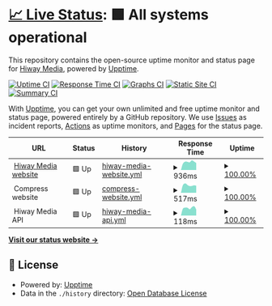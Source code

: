 # [📈 Live Status](https://hiway-media.github.io): <!--live status--> **🟩 All systems operational**

This repository contains the open-source uptime monitor and status page for [Hiway Media](hiway.media), powered by [Upptime](https://github.com/upptime/upptime).

[![Uptime CI](https://github.com/HiWay-Media/status-check/workflows/Uptime%20CI/badge.svg)](https://github.com/HiWay-Media/status-check/actions?query=workflow%3A%22Uptime+CI%22)
[![Response Time CI](https://github.com/HiWay-Media/status-check/workflows/Response%20Time%20CI/badge.svg)](https://github.com/HiWay-Media/status-check/actions?query=workflow%3A%22Response+Time+CI%22)
[![Graphs CI](https://github.com/HiWay-Media/status-check/workflows/Graphs%20CI/badge.svg)](https://github.com/HiWay-Media/status-check/actions?query=workflow%3A%22Graphs+CI%22)
[![Static Site CI](https://github.com/HiWay-Media/status-check/workflows/Static%20Site%20CI/badge.svg)](https://github.com/HiWay-Media/status-check/actions?query=workflow%3A%22Static+Site+CI%22)
[![Summary CI](https://github.com/HiWay-Media/status-check/workflows/Summary%20CI/badge.svg)](https://github.com/HiWay-Media/status-check/actions?query=workflow%3A%22Summary+CI%22)

With [Upptime](https://upptime.js.org), you can get your own unlimited and free uptime monitor and status page, powered entirely by a GitHub repository. We use [Issues](https://github.com/HiWay-Media/status-check/issues) as incident reports, [Actions](https://github.com/HiWay-Media/status-check/actions) as uptime monitors, and [Pages](https://hiway-media.github.io) for the status page.

<!--start: status pages-->
<!-- This summary is generated by Upptime (https://github.com/upptime/upptime) -->
<!-- Do not edit this manually, your changes will be overwritten -->
<!-- prettier-ignore -->
| URL | Status | History | Response Time | Uptime |
| --- | ------ | ------- | ------------- | ------ |
| <img alt="" src="https://icons.duckduckgo.com/ip3/hiway.media.ico" height="13"> [Hiway Media website](https://hiway.media) | 🟩 Up | [hiway-media-website.yml](https://github.com/HiWay-Media/status-check/commits/HEAD/history/hiway-media-website.yml) | <details><summary><img alt="Response time graph" src="./graphs/hiway-media-website/response-time-week.png" height="20"> 936ms</summary><br><a href="https://HiWay-Media.github.io/status-check/history/hiway-media-website"><img alt="Response time 952" src="https://img.shields.io/endpoint?url=https%3A%2F%2Fraw.githubusercontent.com%2FHiWay-Media%2Fstatus-check%2FHEAD%2Fapi%2Fhiway-media-website%2Fresponse-time.json"></a><br><a href="https://HiWay-Media.github.io/status-check/history/hiway-media-website"><img alt="24-hour response time 821" src="https://img.shields.io/endpoint?url=https%3A%2F%2Fraw.githubusercontent.com%2FHiWay-Media%2Fstatus-check%2FHEAD%2Fapi%2Fhiway-media-website%2Fresponse-time-day.json"></a><br><a href="https://HiWay-Media.github.io/status-check/history/hiway-media-website"><img alt="7-day response time 936" src="https://img.shields.io/endpoint?url=https%3A%2F%2Fraw.githubusercontent.com%2FHiWay-Media%2Fstatus-check%2FHEAD%2Fapi%2Fhiway-media-website%2Fresponse-time-week.json"></a><br><a href="https://HiWay-Media.github.io/status-check/history/hiway-media-website"><img alt="30-day response time 950" src="https://img.shields.io/endpoint?url=https%3A%2F%2Fraw.githubusercontent.com%2FHiWay-Media%2Fstatus-check%2FHEAD%2Fapi%2Fhiway-media-website%2Fresponse-time-month.json"></a><br><a href="https://HiWay-Media.github.io/status-check/history/hiway-media-website"><img alt="1-year response time 952" src="https://img.shields.io/endpoint?url=https%3A%2F%2Fraw.githubusercontent.com%2FHiWay-Media%2Fstatus-check%2FHEAD%2Fapi%2Fhiway-media-website%2Fresponse-time-year.json"></a></details> | <details><summary><a href="https://HiWay-Media.github.io/status-check/history/hiway-media-website">100.00%</a></summary><a href="https://HiWay-Media.github.io/status-check/history/hiway-media-website"><img alt="All-time uptime 97.52%" src="https://img.shields.io/endpoint?url=https%3A%2F%2Fraw.githubusercontent.com%2FHiWay-Media%2Fstatus-check%2FHEAD%2Fapi%2Fhiway-media-website%2Fuptime.json"></a><br><a href="https://HiWay-Media.github.io/status-check/history/hiway-media-website"><img alt="24-hour uptime 100.00%" src="https://img.shields.io/endpoint?url=https%3A%2F%2Fraw.githubusercontent.com%2FHiWay-Media%2Fstatus-check%2FHEAD%2Fapi%2Fhiway-media-website%2Fuptime-day.json"></a><br><a href="https://HiWay-Media.github.io/status-check/history/hiway-media-website"><img alt="7-day uptime 100.00%" src="https://img.shields.io/endpoint?url=https%3A%2F%2Fraw.githubusercontent.com%2FHiWay-Media%2Fstatus-check%2FHEAD%2Fapi%2Fhiway-media-website%2Fuptime-week.json"></a><br><a href="https://HiWay-Media.github.io/status-check/history/hiway-media-website"><img alt="30-day uptime 99.93%" src="https://img.shields.io/endpoint?url=https%3A%2F%2Fraw.githubusercontent.com%2FHiWay-Media%2Fstatus-check%2FHEAD%2Fapi%2Fhiway-media-website%2Fuptime-month.json"></a><br><a href="https://HiWay-Media.github.io/status-check/history/hiway-media-website"><img alt="1-year uptime 97.52%" src="https://img.shields.io/endpoint?url=https%3A%2F%2Fraw.githubusercontent.com%2FHiWay-Media%2Fstatus-check%2FHEAD%2Fapi%2Fhiway-media-website%2Fuptime-year.json"></a></details>
| <img alt="" src="https://icons.duckduckgo.com/ip3/null.ico" height="13"> Compress website | 🟩 Up | [compress-website.yml](https://github.com/HiWay-Media/status-check/commits/HEAD/history/compress-website.yml) | <details><summary><img alt="Response time graph" src="./graphs/compress-website/response-time-week.png" height="20"> 517ms</summary><br><a href="https://HiWay-Media.github.io/status-check/history/compress-website"><img alt="Response time 579" src="https://img.shields.io/endpoint?url=https%3A%2F%2Fraw.githubusercontent.com%2FHiWay-Media%2Fstatus-check%2FHEAD%2Fapi%2Fcompress-website%2Fresponse-time.json"></a><br><a href="https://HiWay-Media.github.io/status-check/history/compress-website"><img alt="24-hour response time 481" src="https://img.shields.io/endpoint?url=https%3A%2F%2Fraw.githubusercontent.com%2FHiWay-Media%2Fstatus-check%2FHEAD%2Fapi%2Fcompress-website%2Fresponse-time-day.json"></a><br><a href="https://HiWay-Media.github.io/status-check/history/compress-website"><img alt="7-day response time 517" src="https://img.shields.io/endpoint?url=https%3A%2F%2Fraw.githubusercontent.com%2FHiWay-Media%2Fstatus-check%2FHEAD%2Fapi%2Fcompress-website%2Fresponse-time-week.json"></a><br><a href="https://HiWay-Media.github.io/status-check/history/compress-website"><img alt="30-day response time 624" src="https://img.shields.io/endpoint?url=https%3A%2F%2Fraw.githubusercontent.com%2FHiWay-Media%2Fstatus-check%2FHEAD%2Fapi%2Fcompress-website%2Fresponse-time-month.json"></a><br><a href="https://HiWay-Media.github.io/status-check/history/compress-website"><img alt="1-year response time 579" src="https://img.shields.io/endpoint?url=https%3A%2F%2Fraw.githubusercontent.com%2FHiWay-Media%2Fstatus-check%2FHEAD%2Fapi%2Fcompress-website%2Fresponse-time-year.json"></a></details> | <details><summary><a href="https://HiWay-Media.github.io/status-check/history/compress-website">100.00%</a></summary><a href="https://HiWay-Media.github.io/status-check/history/compress-website"><img alt="All-time uptime 99.99%" src="https://img.shields.io/endpoint?url=https%3A%2F%2Fraw.githubusercontent.com%2FHiWay-Media%2Fstatus-check%2FHEAD%2Fapi%2Fcompress-website%2Fuptime.json"></a><br><a href="https://HiWay-Media.github.io/status-check/history/compress-website"><img alt="24-hour uptime 100.00%" src="https://img.shields.io/endpoint?url=https%3A%2F%2Fraw.githubusercontent.com%2FHiWay-Media%2Fstatus-check%2FHEAD%2Fapi%2Fcompress-website%2Fuptime-day.json"></a><br><a href="https://HiWay-Media.github.io/status-check/history/compress-website"><img alt="7-day uptime 100.00%" src="https://img.shields.io/endpoint?url=https%3A%2F%2Fraw.githubusercontent.com%2FHiWay-Media%2Fstatus-check%2FHEAD%2Fapi%2Fcompress-website%2Fuptime-week.json"></a><br><a href="https://HiWay-Media.github.io/status-check/history/compress-website"><img alt="30-day uptime 100.00%" src="https://img.shields.io/endpoint?url=https%3A%2F%2Fraw.githubusercontent.com%2FHiWay-Media%2Fstatus-check%2FHEAD%2Fapi%2Fcompress-website%2Fuptime-month.json"></a><br><a href="https://HiWay-Media.github.io/status-check/history/compress-website"><img alt="1-year uptime 99.99%" src="https://img.shields.io/endpoint?url=https%3A%2F%2Fraw.githubusercontent.com%2FHiWay-Media%2Fstatus-check%2FHEAD%2Fapi%2Fcompress-website%2Fuptime-year.json"></a></details>
| <img alt="" src="https://icons.duckduckgo.com/ip3/null.ico" height="13"> Hiway Media API | 🟩 Up | [hiway-media-api.yml](https://github.com/HiWay-Media/status-check/commits/HEAD/history/hiway-media-api.yml) | <details><summary><img alt="Response time graph" src="./graphs/hiway-media-api/response-time-week.png" height="20"> 118ms</summary><br><a href="https://HiWay-Media.github.io/status-check/history/hiway-media-api"><img alt="Response time 118" src="https://img.shields.io/endpoint?url=https%3A%2F%2Fraw.githubusercontent.com%2FHiWay-Media%2Fstatus-check%2FHEAD%2Fapi%2Fhiway-media-api%2Fresponse-time.json"></a><br><a href="https://HiWay-Media.github.io/status-check/history/hiway-media-api"><img alt="24-hour response time 93" src="https://img.shields.io/endpoint?url=https%3A%2F%2Fraw.githubusercontent.com%2FHiWay-Media%2Fstatus-check%2FHEAD%2Fapi%2Fhiway-media-api%2Fresponse-time-day.json"></a><br><a href="https://HiWay-Media.github.io/status-check/history/hiway-media-api"><img alt="7-day response time 118" src="https://img.shields.io/endpoint?url=https%3A%2F%2Fraw.githubusercontent.com%2FHiWay-Media%2Fstatus-check%2FHEAD%2Fapi%2Fhiway-media-api%2Fresponse-time-week.json"></a><br><a href="https://HiWay-Media.github.io/status-check/history/hiway-media-api"><img alt="30-day response time 120" src="https://img.shields.io/endpoint?url=https%3A%2F%2Fraw.githubusercontent.com%2FHiWay-Media%2Fstatus-check%2FHEAD%2Fapi%2Fhiway-media-api%2Fresponse-time-month.json"></a><br><a href="https://HiWay-Media.github.io/status-check/history/hiway-media-api"><img alt="1-year response time 118" src="https://img.shields.io/endpoint?url=https%3A%2F%2Fraw.githubusercontent.com%2FHiWay-Media%2Fstatus-check%2FHEAD%2Fapi%2Fhiway-media-api%2Fresponse-time-year.json"></a></details> | <details><summary><a href="https://HiWay-Media.github.io/status-check/history/hiway-media-api">100.00%</a></summary><a href="https://HiWay-Media.github.io/status-check/history/hiway-media-api"><img alt="All-time uptime 95.46%" src="https://img.shields.io/endpoint?url=https%3A%2F%2Fraw.githubusercontent.com%2FHiWay-Media%2Fstatus-check%2FHEAD%2Fapi%2Fhiway-media-api%2Fuptime.json"></a><br><a href="https://HiWay-Media.github.io/status-check/history/hiway-media-api"><img alt="24-hour uptime 100.00%" src="https://img.shields.io/endpoint?url=https%3A%2F%2Fraw.githubusercontent.com%2FHiWay-Media%2Fstatus-check%2FHEAD%2Fapi%2Fhiway-media-api%2Fuptime-day.json"></a><br><a href="https://HiWay-Media.github.io/status-check/history/hiway-media-api"><img alt="7-day uptime 100.00%" src="https://img.shields.io/endpoint?url=https%3A%2F%2Fraw.githubusercontent.com%2FHiWay-Media%2Fstatus-check%2FHEAD%2Fapi%2Fhiway-media-api%2Fuptime-week.json"></a><br><a href="https://HiWay-Media.github.io/status-check/history/hiway-media-api"><img alt="30-day uptime 100.00%" src="https://img.shields.io/endpoint?url=https%3A%2F%2Fraw.githubusercontent.com%2FHiWay-Media%2Fstatus-check%2FHEAD%2Fapi%2Fhiway-media-api%2Fuptime-month.json"></a><br><a href="https://HiWay-Media.github.io/status-check/history/hiway-media-api"><img alt="1-year uptime 95.46%" src="https://img.shields.io/endpoint?url=https%3A%2F%2Fraw.githubusercontent.com%2FHiWay-Media%2Fstatus-check%2FHEAD%2Fapi%2Fhiway-media-api%2Fuptime-year.json"></a></details>

<!--end: status pages-->

[**Visit our status website →**](https://hiway-media.github.io)

## 📄 License

- Powered by: [Upptime](https://github.com/upptime/upptime)
- Data in the `./history` directory: [Open Database License](https://opendatacommons.org/licenses/odbl/1-0/)
